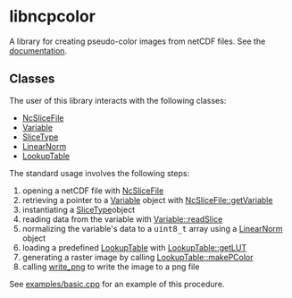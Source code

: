 libncpcolor 
===========

A library for creating pseudo-color images from netCDF files.  See the [documentation](http://jbeezley.github.io/libncpcolor/index.html).

Classes
-------
The user of this library interacts with the following classes:

* [NcSliceFile](http://jbeezley.github.io/libncpcolor/class_nc_slice_file.html)
* [Variable](http://jbeezley.github.io/libncpcolor/class_nc_slice_file.html)
* [SliceType](http://jbeezley.github.io/libncpcolor/class_slice_type.html)
* [LinearNorm](http://jbeezley.github.io/libncpcolor/class_linear_norm.html)
* [LookupTable](http://jbeezley.github.io/libncpcolor/class_lookup_table.html)

The standard usage involves the following steps:

1.  opening a netCDF file with [NcSliceFile](http://jbeezley.github.io/libncpcolor/class_nc_slice_file.html)
2.  retrieving a pointer to a [Variable](http://jbeezley.github.io/libncpcolor/class_nc_slice_file.html) object with [NcSliceFile::getVariable](http://jbeezley.github.io/libncpcolor/class_nc_slice_file.html#a03ea5c704eff65d78a55f393ddf9b14d)
3.  instantiating a [SliceType](http://jbeezley.github.io/libncpcolor/class_slice_type.html)object
4.  reading data from the variable with [Variable::readSlice](http://jbeezley.github.io/libncpcolor/class_variable.html#a7847212fbaec839b439d6b1757e55b45)
5.  normalizing the variable's data to a <tt>uint8_t</tt> array using a [LinearNorm](http://jbeezley.github.io/libncpcolor/class_linear_norm.html) object
6.  loading a predefined [LookupTable](http://jbeezley.github.io/libncpcolor/class_lookup_table.html) with [LookupTable::getLUT](http://jbeezley.github.io/libncpcolor/class_lookup_table.html#adfce54bdcdcecf5ae2b0e091d3a8de32)
7.  generating a raster image by calling [LookupTable::makePColor](http://jbeezley.github.io/libncpcolor/class_lookup_table.html#a69fb8cbc7c61fe840f6f0e4031e4cf40)
8.  calling [write_png](http://jbeezley.github.io/libncpcolor/write__png_8h.html#a022b4f58ce16a98710dc042ccb1cc927) to write the image to a png file

See [examples/basic.cpp](http://jbeezley.github.io/libncpcolor/basic_8cpp-example.html) for an example of this procedure.

